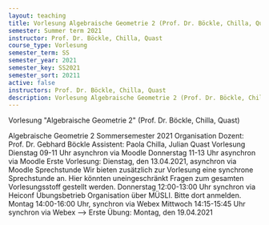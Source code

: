 ```yaml
---
layout: teaching
title: Vorlesung Algebraische Geometrie 2 (Prof. Dr. Böckle, Chilla, Quast)
semester: Summer term 2021
instructor: Prof. Dr. Böckle, Chilla, Quast
course_type: Vorlesung
semester_term: SS
semester_year: 2021
semester_key: SS2021
semester_sort: 20211
active: false
instructors: Prof. Dr. Böckle, Chilla, Quast
description: Vorlesung Algebraische Geometrie 2 (Prof. Dr. Böckle, Chilla, Quast)
---
```


Vorlesung "Algebraische Geometrie 2" (Prof. Dr. Böckle, Chilla, Quast)

Algebraische Geometrie 2 Sommersemester 2021 Organisation Dozent: Prof. Dr. Gebhard B&ouml;ckle Assistent: Paola Chilla, Julian Quast Vorlesung Dienstag 09-11 Uhr asynchron via Moodle Donnerstag 11-13 Uhr asynchron via Moodle Erste Vorlesung: Dienstag, den 13.04.2021, asynchron via Moodle Sprechstunde Wir bieten zus&auml;tzlich zur Vorlesung eine synchrone Sprechstunde an. Hier k&ouml;nnten uneingeschr&auml;nkt Fragen zum gesamten Vorlesungsstoff gestellt werden. Donnerstag 12:00-13:00 Uhr synchron via Heiconf &Uuml;bungsbetrieb Organisation &uuml;ber M&Uuml;SLI. Bitte dort anmelden. Montag 14:00-16:00 Uhr, synchron via Webex Mittwoch 14:15-15:45 Uhr synchron via Webex --> Erste &Uuml;bung: Montag, den 19.04.2021

